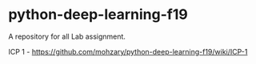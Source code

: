 # python-deep-learning-f19
A repository for all Lab assignment.

ICP 1 - https://github.com/mohzary/python-deep-learning-f19/wiki/ICP-1
